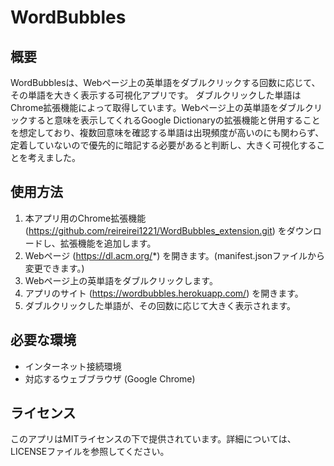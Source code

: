 # WordBubbles

## 概要
WordBubblesは、Webページ上の英単語をダブルクリックする回数に応じて、その単語を大きく表示する可視化アプリです。
ダブルクリックした単語はChrome拡張機能によって取得しています。Webページ上の英単語をダブルクリックすると意味を表示してくれるGoogle Dictionaryの拡張機能と併用することを想定しており、複数回意味を確認する単語は出現頻度が高いのにも関わらず、定着していないので優先的に暗記する必要があると判断し、大きく可視化することを考えました。

## 使用方法
1. 本アプリ用のChrome拡張機能 (https://github.com/reireirei1221/WordBubbles_extension.git) をダウンロードし、拡張機能を追加します。
1. Webページ (https://dl.acm.org/*) を開きます。(manifest.jsonファイルから変更できます。)
2. Webページ上の英単語をダブルクリックします。
3. アプリのサイト (https://wordbubbles.herokuapp.com/) を開きます。
4. ダブルクリックした単語が、その回数に応じて大きく表示されます。

## 必要な環境
- インターネット接続環境
- 対応するウェブブラウザ (Google Chrome)

## ライセンス
このアプリはMITライセンスの下で提供されています。詳細については、LICENSEファイルを参照してください。
